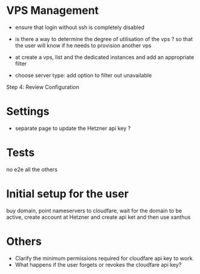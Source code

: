 # VPS Management
- ensure that login without ssh is completely disabled

- is there a way to determine the degree of utilisation of the vps ? so that the user will know if he needs to provision another vps


- at create a vps, list and the dedicated instances and add an appropriate filter
- choose server type: add option to filter out unavailable



Step 4: Review Configuration

# Settings

- separate page to update the Hetzner api key ?



# Tests

no e2e all the others

# Initial setup for the user

buy domain, point nameservers to cloudfare, wait for the domain to be active, create account at Hetzner and create api ket
 and then use xanthus


# Others

- Clarify the minimum permissions required for cloudfare api key to work.
- What happens if the user forgets or revokes the cloudfare api key?